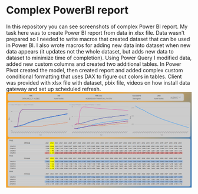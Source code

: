 # Complex PowerBI report
In this repository you can see screenshots of complex Power BI report. My task here was to create Power BI report from data in xlsx file. Data wasn't prepared so I needed to write macros that created dataset that can be used in Power BI. I also wrote macros for adding new data into dataset when new data appears (it updates not the whole dataset, but adds new data to dataset to minimize time of completion). Using Power Query I modified data, added new custom columns and created two additional tables. In Power Pivot created the model, then created report and added complex custom conditional formatting that uses DAX to figure out colors in tables. Client was provided with xlsx file with dataset, pbix file, videos on how install data gateway and set up scheduled refresh. 
![alt text](https://github.com/PavelStafeev/complex_PowerBI_report/blob/main/1.png)
